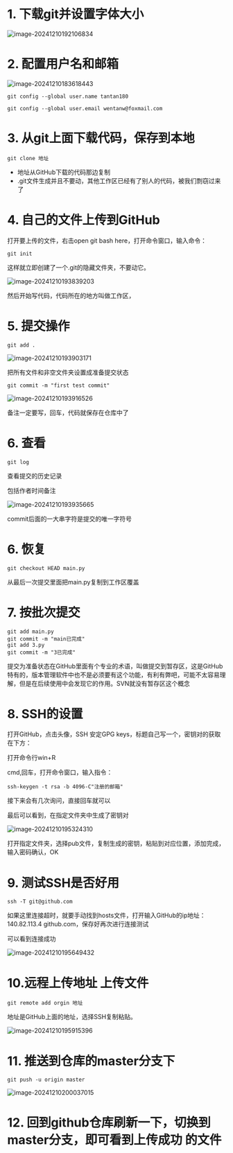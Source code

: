 # 1. 下载git并设置字体大小

![image-20241210192106834](C:\Users\Administrator\AppData\Roaming\Typora\typora-user-images\image-20241210192106834.png)

# 2. 配置用户名和邮箱

![image-20241210183618443](C:\Users\Administrator\AppData\Roaming\Typora\typora-user-images\image-20241210183618443.png)

```
git config --global user.name tantan180
```

```
git config --global user.email wentanw@foxmail.com
```

# 3. 从git上面下载代码，保存到本地

```
git clone 地址
```

- 地址从GitHub下载的代码那边复制
- .git文件生成并且不要动，其他工作区已经有了别人的代码，被我们剽窃过来了

# 4. 自己的文件上传到GitHub

打开要上传的文件，右击open git bash here，打开命令窗口，输入命令：

```
git init
```

这样就立即创建了一个.git的隐藏文件夹，不要动它。

![image-20241210193839203](C:\Users\Administrator\AppData\Roaming\Typora\typora-user-images\image-20241210193839203.png)

然后开始写代码，代码所在的地方叫做工作区，

# 5. 提交操作

```
git add .
```

![image-20241210193903171](C:\Users\Administrator\AppData\Roaming\Typora\typora-user-images\image-20241210193903171.png)

把所有文件和非空文件夹设置成准备提交状态

```
git commit -m "first test commit"
```

![image-20241210193916526](C:\Users\Administrator\AppData\Roaming\Typora\typora-user-images\image-20241210193916526.png)

备注一定要写，回车，代码就保存在仓库中了

# 6. 查看

```
git log
```

查看提交的历史记录

包括作者时间备注

![image-20241210193935665](C:\Users\Administrator\AppData\Roaming\Typora\typora-user-images\image-20241210193935665.png)

commit后面的一大串字符是提交的唯一字符号

# 6. 恢复

```
git checkout HEAD main.py
```

从最后一次提交里面把main.py复制到工作区覆盖

# 7. 按批次提交

```
git add main.py
git commit -m "main已完成"
git add 3.py
git commit -m "3已完成"
```

​	提交为准备状态在GitHub里面有个专业的术语，叫做提交到暂存区，这是GitHub特有的，版本管理软件中也不是必须要有这个功能，有利有弊吧，可能不太容易理解，但是在后续使用中会发现它的作用。SVN就没有暂存区这个概念

# 8. SSH的设置

打开GitHub，点击头像，SSH 安定GPG keys，标题自己写一个，密钥对的获取在下方：

打开命令行win+R

cmd,回车，打开命令窗口，输入指令：

```
ssh-keygen -t rsa -b 4096-C"注册的邮箱"
```

接下来会有几次询问，直接回车就可以

最后可以看到，在指定文件夹中生成了密钥对

![image-20241210195324310](C:\Users\Administrator\AppData\Roaming\Typora\typora-user-images\image-20241210195324310.png)

打开指定文件夹，选择pub文件，复制生成的密钥，粘贴到对应位置，添加完成，输入密码确认，OK

# 9. 测试SSH是否好用

```
ssh -T git@github.com
```

如果这里连接超时，就要手动找到hosts文件，打开输入GitHub的ip地址：140.82.113.4 github.com，保存好再次进行连接测试

可以看到连接成功

![image-20241210195649432](C:\Users\Administrator\AppData\Roaming\Typora\typora-user-images\image-20241210195649432.png)

# 10.远程上传地址 上传文件

```
git remote add orgin 地址
```

地址是GitHub上面的地址，选择SSH复制粘贴。

![image-20241210195915396](C:\Users\Administrator\AppData\Roaming\Typora\typora-user-images\image-20241210195915396.png)

# 11. 推送到仓库的master分支下

```
git push -u origin master
```

![image-20241210200037015](C:\Users\Administrator\AppData\Roaming\Typora\typora-user-images\image-20241210200037015.png)

# 12. 回到github仓库刷新一下，切换到master分支，即可看到上传成功 的文件
